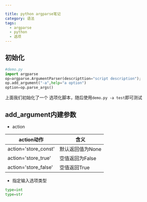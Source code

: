 ```yaml
---

title: python argparse笔记
category: 语法
tags:
  - argparse
  - python
  - 选项
---
```


初始化
----

```py
#demo.py
import argparse
op=argparse.ArgumentParser(descripttion="script description");
op.add_argument("-a",help="a option")
option=op.parse_args()
```

上面我们初始化了一个 选项化脚本，随后使用`demo.py -a test`即可测试


add_argument内建参数
-----

+ action

action动作|含义
---|---
action='store_const'| 默认返回值为None
action='store_true'|空值返回为False
action='store_false'|空值返回True

+ 指定输入选项类型

```py
type=int
type=str
```

